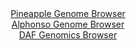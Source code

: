 <div id="Pineapple_Genome_Browser" align="center">
  <a href="https://igv.org/app/?sessionURL=blob:zZNdb5swGEb_i6VWm0TAhpAEpGqiSZNWybp8lGVtVSEHDDgBm9oONIny3.dVm3azSs3FpklcmFcGP8_hcAA1EZJyBnxgm8g1EQIGkDlvFrisCnKLSyKBn.JCEgMIkhJBWEyAfwAplgqH84l.Mleqkr5lUVW1SswybkrHxCXec4Ybaca8tPq8KPCKC6y4kNalwDW3aFa3GrLCVWXqsx3TtRKssIWLKudMcqsiLIsa_b7o1yjKCOMlicptoehrgEjn0RkTM8WfguUiiGMi5ZjsbpKLYHwTfHWuwodRp_8Qfrlehp3l.YJmDKutIBf8rl4nZ_ZwOp3kQXpmX2I53DTrOIB31FvNzpzB.dVLRQWRF6iLek7ba3ddDYeyhLz8T731RU_s7oqsWc91.fw.HPYJu1s.c6oRMG_6wlDzRvejAQoeb7UPIM5F10fQcGDHcO1O68cS9QwIPU1IcAr8xycDKIHjjd7.eABqV2lrgCTP21eBDMBFQgTwWx6EXeR5ttvutqHnoaNxAFtR_D28w3DudaEd2HYnSmmhtNJJJFklTcyYWcepme1P5Lmp2kE6mIfJaLIpt8.D2ee.pjnbN.LbqPemSfrw14.oq74n0z9x7z1BTLU6VbiejR7Wzv10BNX17mo3Wef617sc54N9cZv9EVBH1z0NTspFiZXeryf69qdxNRYUM6UHNZV0RQuqdkvNkTfAR7ajxQUxL7g2EYhs9QEa0EAu_PhbUOf4dPwO">Pineapple Genome Browser</a>
</div>
<div id="Alphonso_Genome_Browser" align="center">
  <a href="https://igv.org/app/?sessionURL=blob:zZJda9swFIb_i6BlA8eW7cSODWE4adp0bjtoSMJSipFt2RaRJUdS7CYh_31q2djNCs3FxkAX0kEf73n0HEGLhSScgRA4pj0wbRsYQFa8m6O6ofgB1ViCsEBUYgMIXGCBWYZBeAQFkgotHu_0yUqpRoaWRVTTqxEruSldE9XowBnqpJnx2ppwSlHKBVJcSGssUMstUra9DqeoaUz9tmsOrBwpZCHaVJxJbjWYlUmn70t.lZISM17jpN5RRd4CJDqPzpibBfoSreZRlmEpY7y_zUdRfBst3elifeNN1otvs9XCW13OScmQ2gk8ImK2fNmupqir78u93MJptIvH8c0w7i7cq8vpS0MEliPbt4duP_DgUIMhLMcv_1PPepAz.6bxNdwcKFkPM89177rswhkzb1stuwcSvdP5yQCUZzttAsgq4Yc2NFzoGQPH671O7aEBYaD5CE5A.PRsACVQttHbn45A7RvtC5B4u3tTxwBc5FiAsBdA6NtB4Az6fh8GgX0yjmAn6N.De714DHzoRI7jJQWhSsucJ5I10kSMmW1WmOXhTJrOVzi7O8yCohJpvLyuvt_vrw4bP48fNn9k.UpJP_32gbrRjyT6J959JIip0nNlU5OJv57fSKglK.rAXtVxGrSTjUPlpP8uoPPgFFzUSOn9uqKXP31rkSCIKV1oiSQpoUTtV5oj70BoO67WFmSccu0hEGX6CRrQsAfw82893dPz6Qc-">Alphonso Genome Browser</a>
</div>


<div id="DAF_Genomics_Browser" align="center">
  <a href="https://igv.org/app/?sessionURL=blob:tZFra9swFIb_i6D95KvsxLEhDLM1bai30gTHI6WEU_s41mpbriQ3SUP..4TXMdgoY9CBJCTO5X11niN5RiEZb0lEqOWOLNclBpEV3y2h6Wr8Ag1KEpVQSzSIwBIFtjmS6EhKkArSRaIrK6U6Gdl2AaW5xZY3LJeW9CzoTMl7VaFONakFDbzwFnbSynmjkxXYUHcVbyW3Ic9RStOxO2y3mx3o42dsM7TETdPXig2qG21CGyusErRb1ha4_4uR_6CsF_sQZ8t4qL_Gw7yYxtfzeOVdpOvL8cd1enOVpePsfMm2Lahe4BRnVfN5XqVndJY9JytZHPBrkiWXN75aOWfep_OLfccEyqkbuBPPD_0JJSeD1DzvNQSSV8KNXN8I6MSgvm..Xr3RWE9BcEaiu3uDKAH5o06_OxJ16DQqIvGpH6gZhIsCBYnM0HECNwzpyA98Jwzdk3EkvajfmeUsXYSBQ2NKx9YDNFq_ZPUwQC30Z_C9QP7WWe9_BcXbx_Ut20OXPMjE_RZjtRjRq5enbH37BiaDvPmtkosGlA79eL5CgVqrNdiqX1S80_3pOw--">DAF Genomics Browser</a>
</div>
